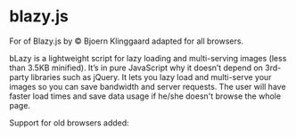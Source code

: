 blazy.js
========

For of Blazy.js by © Bjoern Klinggaard adapted for all browsers.

bLazy is a lightweight script for lazy loading and multi-serving images (less than 3.5KB minified). It’s in pure JavaScript why it doesn’t depend on 3rd-party libraries such as jQuery. It lets you lazy load and multi-serve your images so you can save bandwidth and server requests. The user will have faster load times and save data usage if he/she doesn't browse the whole page.

Support for old browsers added: 
